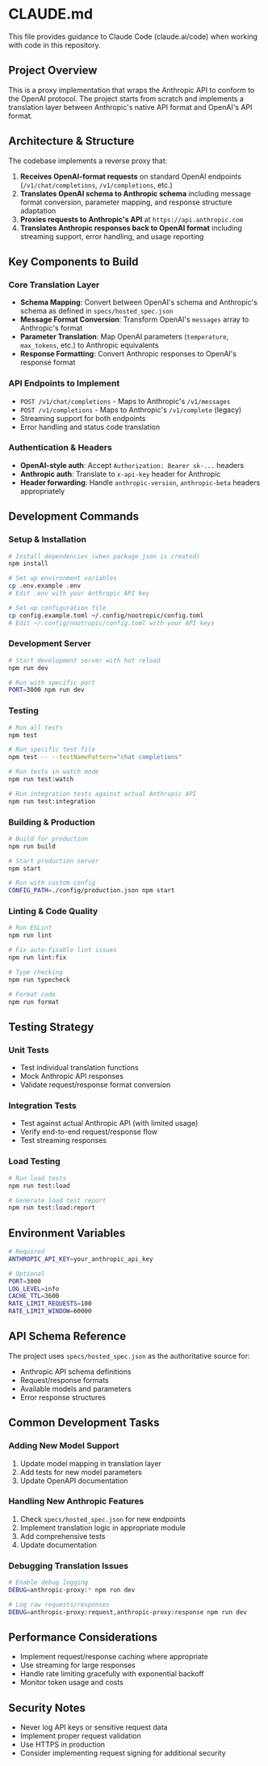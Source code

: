 # CLAUDE.md

This file provides guidance to Claude Code (claude.ai/code) when working with code in this repository.

## Project Overview

This is a proxy implementation that wraps the Anthropic API to conform to the OpenAI protocol. The project starts from scratch and implements a translation layer between Anthropic's native API format and OpenAI's API format.

## Architecture & Structure

The codebase implements a reverse proxy that:
1. **Receives OpenAI-format requests** on standard OpenAI endpoints (`/v1/chat/completions`, `/v1/completions`, etc.)
2. **Translates OpenAI schema to Anthropic schema** including message format conversion, parameter mapping, and response structure adaptation
3. **Proxies requests to Anthropic's API** at `https://api.anthropic.com`
4. **Translates Anthropic responses back to OpenAI format** including streaming support, error handling, and usage reporting

## Key Components to Build

### Core Translation Layer
- **Schema Mapping**: Convert between OpenAI's schema and Anthropic's schema as defined in `specs/hosted_spec.json`
- **Message Format Conversion**: Transform OpenAI's `messages` array to Anthropic's format
- **Parameter Translation**: Map OpenAI parameters (`temperature`, `max_tokens`, etc.) to Anthropic equivalents
- **Response Formatting**: Convert Anthropic responses to OpenAI's response format

### API Endpoints to Implement
- `POST /v1/chat/completions` - Maps to Anthropic's `/v1/messages`
- `POST /v1/completions` - Maps to Anthropic's `/v1/complete` (legacy)
- Streaming support for both endpoints
- Error handling and status code translation

### Authentication & Headers
- **OpenAI-style auth**: Accept `Authorization: Bearer sk-...` headers
- **Anthropic auth**: Translate to `x-api-key` header for Anthropic
- **Header forwarding**: Handle `anthropic-version`, `anthropic-beta` headers appropriately

## Development Commands

### Setup & Installation
```bash
# Install dependencies (when package.json is created)
npm install

# Set up environment variables
cp .env.example .env
# Edit .env with your Anthropic API key

# Set up configuration file
cp config.example.toml ~/.config/nootropic/config.toml
# Edit ~/.config/nootropic/config.toml with your API keys
```

### Development Server
```bash
# Start development server with hot reload
npm run dev

# Run with specific port
PORT=3000 npm run dev
```

### Testing
```bash
# Run all tests
npm test

# Run specific test file
npm test -- --testNamePattern="chat completions"

# Run tests in watch mode
npm run test:watch

# Run integration tests against actual Anthropic API
npm run test:integration
```

### Building & Production
```bash
# Build for production
npm run build

# Start production server
npm start

# Run with custom config
CONFIG_PATH=./config/production.json npm start
```

### Linting & Code Quality
```bash
# Run ESLint
npm run lint

# Fix auto-fixable lint issues
npm run lint:fix

# Type checking
npm run typecheck

# Format code
npm run format
```

## Testing Strategy

### Unit Tests
- Test individual translation functions
- Mock Anthropic API responses
- Validate request/response format conversion

### Integration Tests
- Test against actual Anthropic API (with limited usage)
- Verify end-to-end request/response flow
- Test streaming responses

### Load Testing
```bash
# Run load tests
npm run test:load

# Generate load test report
npm run test:load:report
```

## Environment Variables

```bash
# Required
ANTHROPIC_API_KEY=your_anthropic_api_key

# Optional
PORT=3000
LOG_LEVEL=info
CACHE_TTL=3600
RATE_LIMIT_REQUESTS=100
RATE_LIMIT_WINDOW=60000
```

## API Schema Reference

The project uses `specs/hosted_spec.json` as the authoritative source for:
- Anthropic API schema definitions
- Request/response formats
- Available models and parameters
- Error response structures

## Common Development Tasks

### Adding New Model Support
1. Update model mapping in translation layer
2. Add tests for new model parameters
3. Update OpenAPI documentation

### Handling New Anthropic Features
1. Check `specs/hosted_spec.json` for new endpoints
2. Implement translation logic in appropriate module
3. Add comprehensive tests
4. Update documentation

### Debugging Translation Issues
```bash
# Enable debug logging
DEBUG=anthropic-proxy:* npm run dev

# Log raw requests/responses
DEBUG=anthropic-proxy:request,anthropic-proxy:response npm run dev
```

## Performance Considerations
- Implement request/response caching where appropriate
- Use streaming for large responses
- Handle rate limiting gracefully with exponential backoff
- Monitor token usage and costs

## Security Notes
- Never log API keys or sensitive request data
- Implement proper request validation
- Use HTTPS in production
- Consider implementing request signing for additional security